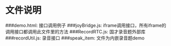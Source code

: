 # 文件说明

 ###demo.html: 接口调用例子
 ###joyBridge.js: iframe调用接口，所有iframe的调用接口都调用此文件里的方法
 ###RecordRTC.js: 国才录音题外部库
 ###recordUtil.js: 录音接口
 ###speak_item: 文件为内嵌录音题demo

 